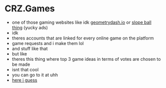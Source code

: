 # CRZ.Games
- one of those gaming websites like idk [geometrydash.io](https://geometrydash.io) or [slope ball thing](https://slope-unblocked-10x.github.io) (yucky ads)
- idk
- theres accounts that are linked for every online game on the platform
- game requests and i make them lol
- and stuff like that
- but like
- theres this thing where top 3 game ideas in terms of votes are chosen to be made
- isnt that cool
- you can go to it at uhh
- [here i guess](https://clarita-supermilitary-aubrianna.ngrok-free.dev/games/)
